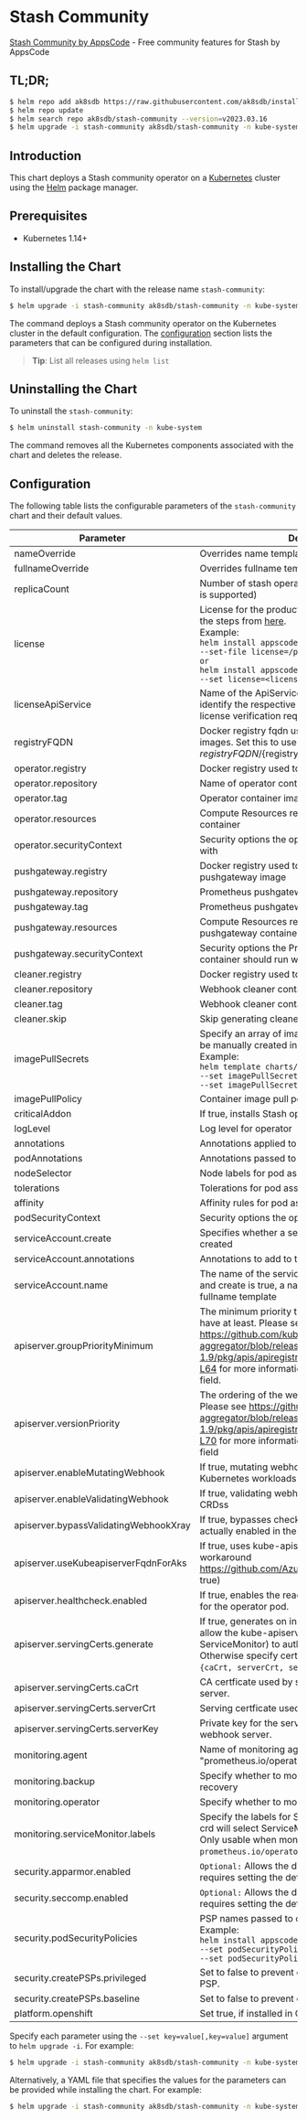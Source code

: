 # Stash Community

[Stash Community by AppsCode](https://github.com/stashed/stash) - Free community features for Stash by AppsCode

## TL;DR;

```bash
$ helm repo add ak8sdb https://raw.githubusercontent.com/ak8sdb/installer/master/stable
$ helm repo update
$ helm search repo ak8sdb/stash-community --version=v2023.03.16
$ helm upgrade -i stash-community ak8sdb/stash-community -n kube-system --create-namespace --version=v2023.03.16
```

## Introduction

This chart deploys a Stash community operator on a [Kubernetes](http://kubernetes.io) cluster using the [Helm](https://helm.sh) package manager.

## Prerequisites

- Kubernetes 1.14+

## Installing the Chart

To install/upgrade the chart with the release name `stash-community`:

```bash
$ helm upgrade -i stash-community ak8sdb/stash-community -n kube-system --create-namespace --version=v2023.03.16
```

The command deploys a Stash community operator on the Kubernetes cluster in the default configuration. The [configuration](#configuration) section lists the parameters that can be configured during installation.

> **Tip**: List all releases using `helm list`

## Uninstalling the Chart

To uninstall the `stash-community`:

```bash
$ helm uninstall stash-community -n kube-system
```

The command removes all the Kubernetes components associated with the chart and deletes the release.

## Configuration

The following table lists the configurable parameters of the `stash-community` chart and their default values.

|               Parameter               |                                                                                                                                                                  Description                                                                                                                                                                   |                      Default                      |
|---------------------------------------|------------------------------------------------------------------------------------------------------------------------------------------------------------------------------------------------------------------------------------------------------------------------------------------------------------------------------------------------|---------------------------------------------------|
| nameOverride                          | Overrides name template                                                                                                                                                                                                                                                                                                                        | <code>""</code>                                   |
| fullnameOverride                      | Overrides fullname template                                                                                                                                                                                                                                                                                                                    | <code>""</code>                                   |
| replicaCount                          | Number of stash operator replicas to create (only 1 is supported)                                                                                                                                                                                                                                                                              | <code>1</code>                                    |
| license                               | License for the product. Get a license by following the steps from [here](https://stash.run/docs/latest/setup/install/community/#get-a-license). <br> Example: <br> `helm install appscode/stash \` <br> `--set-file license=/path/to/license/file` <br> `or` <br> `helm install appscode/stash \` <br> `--set license=<license file content>` | <code>""</code>                                   |
| licenseApiService                     | Name of the ApiService to use by the addon to identify the respective service and certificate for license verification request                                                                                                                                                                                                                 | <code>v1beta1.admission.stash.appscode.com</code> |
| registryFQDN                          | Docker registry fqdn used to pull Stash related images. Set this to use docker registry hosted at ${registryFQDN}/${registry}/${image}                                                                                                                                                                                                         | <code>""</code>                                   |
| operator.registry                     | Docker registry used to pull operator image                                                                                                                                                                                                                                                                                                    | <code>ghcr.io/ak8sdb</code>                       |
| operator.repository                   | Name of operator container image                                                                                                                                                                                                                                                                                                               | <code>stash</code>                                |
| operator.tag                          | Operator container image tag                                                                                                                                                                                                                                                                                                                   | <code>v2021.12.07</code>                          |
| operator.resources                    | Compute Resources required by the operator container                                                                                                                                                                                                                                                                                           | <code>{"requests":{"cpu":"100m"}}</code>          |
| operator.securityContext              | Security options the operator container should run with                                                                                                                                                                                                                                                                                        | <code>{}</code>                                   |
| pushgateway.registry                  | Docker registry used to pull Prometheus pushgateway image                                                                                                                                                                                                                                                                                      | <code>prom</code>                                 |
| pushgateway.repository                | Prometheus pushgateway container image                                                                                                                                                                                                                                                                                                         | <code>pushgateway</code>                          |
| pushgateway.tag                       | Prometheus pushgateway container image tag                                                                                                                                                                                                                                                                                                     | <code>v0.5.2</code>                               |
| pushgateway.resources                 | Compute Resources required by the Prometheus pushgateway container                                                                                                                                                                                                                                                                             | <code>{}</code>                                   |
| pushgateway.securityContext           | Security options the Prometheus pushgateway container should run with                                                                                                                                                                                                                                                                          | <code>{}</code>                                   |
| cleaner.registry                      | Docker registry used to pull Webhook cleaner image                                                                                                                                                                                                                                                                                             | <code>appscode</code>                             |
| cleaner.repository                    | Webhook cleaner container image                                                                                                                                                                                                                                                                                                                | <code>kubectl</code>                              |
| cleaner.tag                           | Webhook cleaner container image tag                                                                                                                                                                                                                                                                                                            | <code>v1.16</code>                                |
| cleaner.skip                          | Skip generating cleaner YAML                                                                                                                                                                                                                                                                                                                   | <code>false</code>                                |
| imagePullSecrets                      | Specify an array of imagePullSecrets. Secrets must be manually created in the namespace. <br> Example: <br> `helm template charts/stash \` <br> `--set imagePullSecrets[0].name=sec0 \` <br> `--set imagePullSecrets[1].name=sec1`                                                                                                             | <code>[]</code>                                   |
| imagePullPolicy                       | Container image pull policy                                                                                                                                                                                                                                                                                                                    | <code>IfNotPresent</code>                         |
| criticalAddon                         | If true, installs Stash operator as critical addon                                                                                                                                                                                                                                                                                             | <code>false</code>                                |
| logLevel                              | Log level for operator                                                                                                                                                                                                                                                                                                                         | <code>3</code>                                    |
| annotations                           | Annotations applied to operator deployment                                                                                                                                                                                                                                                                                                     | <code>{}</code>                                   |
| podAnnotations                        | Annotations passed to operator pod(s).                                                                                                                                                                                                                                                                                                         | <code>{}</code>                                   |
| nodeSelector                          | Node labels for pod assignment                                                                                                                                                                                                                                                                                                                 | <code>{"kubernetes.io/os":"linux"}</code>         |
| tolerations                           | Tolerations for pod assignment                                                                                                                                                                                                                                                                                                                 | <code>[]</code>                                   |
| affinity                              | Affinity rules for pod assignment                                                                                                                                                                                                                                                                                                              | <code>{}</code>                                   |
| podSecurityContext                    | Security options the operator pod should run with.                                                                                                                                                                                                                                                                                             | <code>{"fsGroup":65535}</code>                    |
| serviceAccount.create                 | Specifies whether a service account should be created                                                                                                                                                                                                                                                                                          | <code>true</code>                                 |
| serviceAccount.annotations            | Annotations to add to the service account                                                                                                                                                                                                                                                                                                      | <code>{}</code>                                   |
| serviceAccount.name                   | The name of the service account to use. If not set and create is true, a name is generated using the fullname template                                                                                                                                                                                                                         | <code></code>                                     |
| apiserver.groupPriorityMinimum        | The minimum priority the webhook api group should have at least. Please see https://github.com/kubernetes/kube-aggregator/blob/release-1.9/pkg/apis/apiregistration/v1beta1/types.go#L58-L64 for more information on proper values of this field.                                                                                              | <code>10000</code>                                |
| apiserver.versionPriority             | The ordering of the webhook api inside of the group. Please see https://github.com/kubernetes/kube-aggregator/blob/release-1.9/pkg/apis/apiregistration/v1beta1/types.go#L66-L70 for more information on proper values of this field                                                                                                           | <code>15</code>                                   |
| apiserver.enableMutatingWebhook       | If true, mutating webhook is configured for Kubernetes workloads                                                                                                                                                                                                                                                                               | <code>true</code>                                 |
| apiserver.enableValidatingWebhook     | If true, validating webhook is configured for Stash CRDss                                                                                                                                                                                                                                                                                      | <code>true</code>                                 |
| apiserver.bypassValidatingWebhookXray | If true, bypasses checks that validating webhook is actually enabled in the Kubernetes cluster.                                                                                                                                                                                                                                                | <code>false</code>                                |
| apiserver.useKubeapiserverFqdnForAks  | If true, uses kube-apiserver FQDN for AKS cluster to workaround https://github.com/Azure/AKS/issues/522 (default true)                                                                                                                                                                                                                         | <code>true</code>                                 |
| apiserver.healthcheck.enabled         | If true, enables the readiness and liveliness probes for the operator pod.                                                                                                                                                                                                                                                                     | <code>false</code>                                |
| apiserver.servingCerts.generate       | If true, generates on install/upgrade the certs that allow the kube-apiserver (and potentially ServiceMonitor) to authenticate operators pods. Otherwise specify certs in `apiserver.servingCerts.{caCrt, serverCrt, serverKey}`.                                                                                                              | <code>true</code>                                 |
| apiserver.servingCerts.caCrt          | CA certficate used by serving certificate of webhook server.                                                                                                                                                                                                                                                                                   | <code>""</code>                                   |
| apiserver.servingCerts.serverCrt      | Serving certficate used by webhook server.                                                                                                                                                                                                                                                                                                     | <code>""</code>                                   |
| apiserver.servingCerts.serverKey      | Private key for the serving certificate used by webhook server.                                                                                                                                                                                                                                                                                | <code>""</code>                                   |
| monitoring.agent                      | Name of monitoring agent (either "prometheus.io/operator" or "prometheus.io/builtin")                                                                                                                                                                                                                                                          | <code>"none"</code>                               |
| monitoring.backup                     | Specify whether to monitor Stash backup and recovery                                                                                                                                                                                                                                                                                           | <code>false</code>                                |
| monitoring.operator                   | Specify whether to monitor Stash operator                                                                                                                                                                                                                                                                                                      | <code>false</code>                                |
| monitoring.serviceMonitor.labels      | Specify the labels for ServiceMonitor. Prometheus crd will select ServiceMonitor using these labels. Only usable when monitoring agent is `prometheus.io/operator`.                                                                                                                                                                            | <code>{}</code>                                   |
| security.apparmor.enabled             | `Optional:` Allows the default AppArmor profile, requires setting the default.                                                                                                                                                                                                                                                                 | <code>false</code>                                |
| security.seccomp.enabled              | `Optional:` Allows the default seccomp profile, requires setting the default.                                                                                                                                                                                                                                                                  | <code>false</code>                                |
| security.podSecurityPolicies          | PSP names passed to operator <br> Example: <br> `helm install appscode/stash \` <br> `--set podSecurityPolicies[0]=abc \` <br> `--set podSecurityPolicies[1]=xyz`                                                                                                                                                                              | <code>["baseline"]</code>                         |
| security.createPSPs.privileged        | Set to false to prevent chart creating "privileged" PSP.                                                                                                                                                                                                                                                                                       | <code>true</code>                                 |
| security.createPSPs.baseline          | Set to false to prevent chart creating "baseline" PSP.                                                                                                                                                                                                                                                                                         | <code>true</code>                                 |
| platform.openshift                    | Set true, if installed in OpenShift                                                                                                                                                                                                                                                                                                            | <code>false</code>                                |


Specify each parameter using the `--set key=value[,key=value]` argument to `helm upgrade -i`. For example:

```bash
$ helm upgrade -i stash-community ak8sdb/stash-community -n kube-system --create-namespace --version=v2023.03.16 --set replicaCount=1
```

Alternatively, a YAML file that specifies the values for the parameters can be provided while
installing the chart. For example:

```bash
$ helm upgrade -i stash-community ak8sdb/stash-community -n kube-system --create-namespace --version=v2023.03.16 --values values.yaml
```
